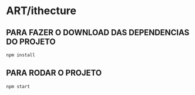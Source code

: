 # ART/ithecture

## PARA FAZER O DOWNLOAD DAS DEPENDENCIAS DO PROJETO

```npm install```

## PARA RODAR O PROJETO

```npm start```
